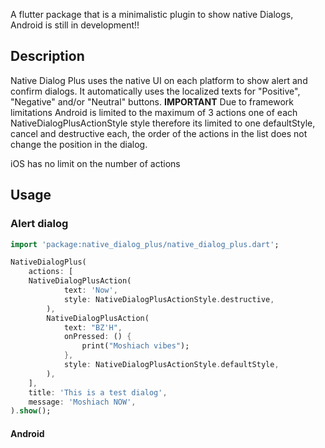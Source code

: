 A flutter package that is a minimalistic plugin to show native Dialogs, Android is still in development!!

## Description

Native Dialog Plus uses the native UI on each platform to show alert and confirm dialogs.
It automatically uses the localized texts for "Positive", "Negative" and/or "Neutral" buttons.
**IMPORTANT**
Due to framework limitations Android is limited to the maximum of 3 actions one of each NativeDialogPlusActionStyle style
therefore its limited to one defaultStyle, cancel and destructive each, the order of the actions in the list does not change the position in the dialog.

iOS has no limit on the number of actions

## Usage

### Alert dialog

```dart
import 'package:native_dialog_plus/native_dialog_plus.dart';

NativeDialogPlus(
    actions: [
    NativeDialogPlusAction(
            text: 'Now',
            style: NativeDialogPlusActionStyle.destructive,
        ),
        NativeDialogPlusAction(
            text: "BZ'H",
            onPressed: () {
                print("Moshiach vibes");
            },
            style: NativeDialogPlusActionStyle.defaultStyle,
        ),
    ],
    title: 'This is a test dialog',
    message: 'Moshiach NOW',
).show();
```

#### Android
